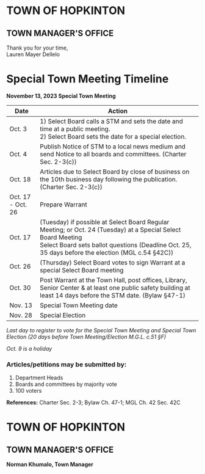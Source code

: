 # TOWN OF HOPKINTON  
## TOWN MANAGER'S OFFICE  


Thank you for your time,  
Lauren Mayer Dellelo
# Special Town Meeting Timeline
**November 13, 2023 Special Town Meeting**

| Date           | Action                                                                                      |
|----------------|---------------------------------------------------------------------------------------------|
| Oct. 3         | 1) Select Board calls a STM and sets the date and time at a public meeting. <br> 2) Select Board sets the date for a special election. |
| Oct. 4         | Publish Notice of STM to a local news medium and send Notice to all boards and committees. (Charter Sec. 2-3(c)) |
| Oct. 18        | Articles due to Select Board by close of business on the 10th business day following the publication. (Charter Sec. 2-3(c)) |
| Oct. 17 - Oct. 26 | Prepare Warrant                                                                         |
| Oct. 17        | (Tuesday) if possible at Select Board Regular Meeting; or Oct. 24 (Tuesday) at a Special Select Board Meeting <br> Select Board sets ballot questions (Deadline Oct. 25, 35 days before the election (MGL c.54 §42C)) |
| Oct. 26        | (Thursday) Select Board votes to sign Warrant at a special Select Board meeting            |
| Oct. 30        | Post Warrant at the Town Hall, post offices, Library, Senior Center & at least one public safety building at least 14 days before the STM date. (Bylaw §47-1) |
| Nov. 13        | Special Town Meeting date                                                                   |
| Nov. 28        | Special Election                                                                            |

_Last day to register to vote for the Special Town Meeting and Special Town Election (20 days before Town Meeting/Election M.G.L. c.51 §F)_

_Oct. 9 is a holiday_

### Articles/petitions may be submitted by:
1. Department Heads
2. Boards and committees by majority vote
3. 100 voters

**References:** Charter Sec. 2-3; Bylaw Ch. 47-1; MGL Ch. 42 Sec. 42C
# TOWN OF HOPKINTON  
## TOWN MANAGER'S OFFICE  
**Norman Khumalo, Town Manager**